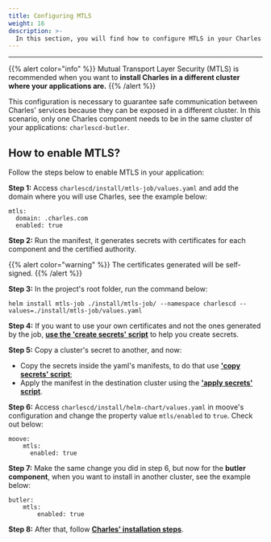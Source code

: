 ```yaml
---
title: Configuring MTLS
weight: 16
description: >-
  In this section, you will find how to configure MTLS in your Charles' installation.
---
```


---


{{% alert color="info" %}}
Mutual Transport Layer Security (MTLS) is recommended when you want to **install Charles in a different cluster where your applications are.**
{{% /alert %}}

This configuration is necessary to guarantee safe communication between Charles' services because they can be exposed in a different cluster. In this scenario, only one Charles component needs to be in the same cluster of your applications: `charlescd-butler`.

## **How to enable MTLS?**

Follow the steps below to enable MTLS in your application: 

**Step 1:** Access `charlescd/install/mtls-job/values.yaml`  and add the domain where you will use Charles, see the example below: 

```
mtls:
  domain: .charles.com
  enabled: true

```
**Step 2:** Run the manifest, it generates secrets with certificates for each component and the certified authority.  

{{% alert color="warning" %}}
The certificates generated will be self-signed. 
{{% /alert %}}

**Step 3:** In the project's root folder, run the command below: 

```
helm install mtls-job ./install/mtls-job/ --namespace charlescd --values=./install/mtls-job/values.yaml

```

**Step 4:** If you want to use your own certificates and not the ones generated by the job,  [**use the 'create secrets' script**](https://github.com/ZupIT/charlescd/blob/security/mtls/install/helm-chart/scripts/create-tls-secrets.sh) to help you create secrets. 

**Step 5:** Copy a cluster's secret to another, and now:  
- Copy the secrets inside the yaml's manifests, to do that use [**'copy secrets' script**](https://github.com/ZupIT/charlescd/blob/security/mtls/install/helm-chart/scripts/copy-secrets.sh);
- Apply the manifest in the destination cluster using the [**'apply secrets' script**](https://github.com/ZupIT/charlescd/blob/security/mtls/install/helm-chart/scripts/apply-secrets.sh).

**Step 6:** Access `charlescd/install/helm-chart/values.yaml`  in moove's configuration and change the property value  `mtls/enabled` to `true`. Check out below:  

```
moove:
    mtls:
      enabled: true

```

**Step 7:** Make the same change you did in step 6, but now for the **butler component**, when you want to install in another cluster, see the example below: 

```
butler:
    mtls:
        enabled: true

```

**Step 8:** After that, follow [**Charles' installation steps**](/get-started/installing-charles/overview/).